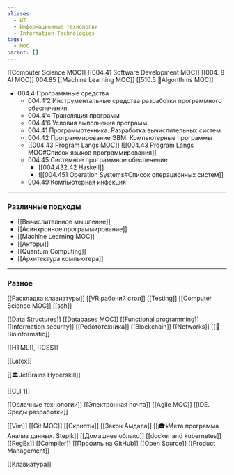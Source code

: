 ```yaml
---
aliases:
  - ИТ
  - Информационные технологии
  - Information Technologies
tags:
  - MOC
parent: []
---
```

[[Computer Science MOC]]
[[004.41 Software Development MOC]]
[[004. 8 AI MOC]]
004.85 [[Machine Learning MOC]]
[[510.5 🐜Algorithms MOC]]




- 004.4 Программные средства
    - 004.4'2 Инструментальные средства разработки программного обеспечения
    - 004.4'4 Трансляция программ
    - 004.4'6 Условия выполнения программ
    - 004.41 Программотехника. Разработка вычислительных систем
    - 004.42 Программирование ЭВМ. Компьютерные программы
    - [[004.43 Program Langs MOC]]
        ![[004.43 Program Langs MOC#Список языков программирования]]
    - 004.45    Cистемное программное обеспечение
        - [[004.432.42 Haskell]]
        - ![[004.451 Operation Systems#Список операционных систем]]
    - 004.49 Компьютерная инфекция

---
### Различные подходы
- [[Вычислительное мышление]]
- [[Асинхронное программирование]]
- [[Machine Learning MOC]]
- [[Акторы]]
- [[Quantum Computing]]
- [[Архитектура компьютера]]
---
### Разное
[[Раскладка клавиатуры]]
[[VR рабочий стол]]
[[Testing]]
[[Computer Science MOC]]
[[ssh]]

[[Data Structures]]
[[Databases MOC]]
[[Functional programming]]
[[Information security]]
[[Робототехника]]
[[Blockchain]]
[[Networks]]
[[🧬Bioinformatic]]

[[HTML]], [[CSS]]

[[Latex]]

[[🏛JetBrains Hyperskill]]

[[CLI 1]]

[[Облачные технологии]]
[[Электронная почта]]
[[Agile MOC]]
[[IDE. Среды разработки]]

[[Vim]]
[[Git MOC]]
[[Скрипты]]
[[Закон Амдала]]
[[🎓🌀Мета программа Анализ данных. Stepik]]
[[Домашнее облако]]
[[docker and kubernetes]]
[[RegEx]]
[[Compiler]]
[[Профиль на GitHub]]
[[Open Source]]
[[Product Management]]

[[Клавиатура]]










